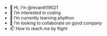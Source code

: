 - 👋 Hi, I’m @revanth19021
- 👀 I’m interested in coding
- 🌱 I’m currently learning phython
- 💞️ I’m looking to collaborate on good company
- 📫 How to reach me by flight

<!---
revanth19021/revanth19021 is a ✨ special ✨ repository because its `README.md` (this file) appears on your GitHub profile.
You can click the Preview link to take a look at your changes.
--->
